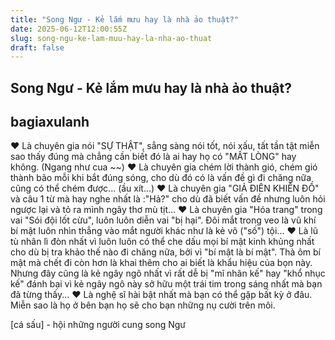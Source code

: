 ```yaml
---
title: "Song Ngư - Kẻ lắm mưu hay là nhà ảo thuật?"
date: 2025-06-12T12:00:55Z
slug: song-ngu-ke-lam-muu-hay-la-nha-ao-thuat
draft: false
---
```


## Song Ngư - Kẻ lắm mưu hay là nhà ảo thuật?

## bagiaxulanh

♥ Là chuyên gia nói "SỰ THẬT", sẳng sàng nói tốt, nói xấu, tất tần tật miễn sao thấy đúng mà chẳng cần biết đó là ai hay họ có "MẤT LÒNG" hay không. (Ngang như cua ~~)​ 
♥ Là chuyên gia chém lời thành gió, chém gió thành bão mỗi khi bắt đúng sóng, cho dù đó có là vấn đề gì đi chăng nữa cũng có thể chém được... (ầu xít...)​ ​♥ Là chuyên gia "GIẢ ĐIÊN KHIÊN ĐỒ" và câu 1 từ mà hay nghe nhất là :"Hả?" cho dù đã biết vấn đề nhưng luôn hỏi ngược lại và tỏ ra mình ngây thơ mù tịt...​ ​♥ Là chuyên gia "Hóa trang" trong vai "Sói đội lốt cừu", luôn luôn diễn vai "bị hại". Đôi mắt trong veo là vũ khí bí mật luôn nhìn thẳng vào mắt người khác như là kẻ vô ("số") tội...​ ​♥ Là lũ tù nhân lì đòn nhất vì luôn luôn có thể che dấu mọi bí mật kinh khủng nhất cho dù bị tra khảo thế nào đi chăng nữa, bởi vì "bí mật là bí mật". Thà ôm bí mật mà chết đi còn hơn là khai thêm cho ai biết là khẩu hiệu của bọn này. ​Nhưng đây cũng là kẻ ngây ngô nhất vì rất dễ bị "mĩ nhân kế" hay "khổ nhục kế" đánh bại vì kẻ ngây ngô này sở hữu một trái tim trong sáng nhất mà bạn đã từng thấy...​ ​♥ Là nghệ sĩ hài bật nhất mà bạn có thể gặp bất kỳ ở đâu. Miễn sao là họ ở bên bạn họ sẽ cho bạn những nụ cười trên môi. ​ 
 
[cá sấu] - hội những người cung song Ngư​